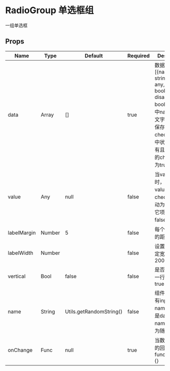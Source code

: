 # RadioGroup 单选框组

一组单选框


## Props
| Name        | Type   | Default                 | Required | Description                                                                                                                      |
| ----------- | ------ | ----------------------- | -------- | -------------------------------------------------------------------------------------------------------------------------------- |
| data        | Array  | []                      | true     | 数据，例：[{name: string, value: any, checked: bool, disabled: bool}, ...]，其中name是显示文字，value是保存的值，checked是选中状态，同时有且只有一项的checked值为true |
| value       | Any    | null                    | false    | 当value有值时，data中value相同的项checked值自动为true，其它项自动为false，例：1                                                                          |
| labelMargin | Number | 5                       | false    | 每个Radio之间的距离，例：5                                                                                                                 |
| labelWidth  | Number |                         | false    | 设置Radio为固定宽度，例：200                                                                                                               |
| vertical    | Bool   | false                   | false    | 是否每条单独一行，例：true                                                                                                                  |
| name        | String | Utils.getRandomString() | false    | 组件包含的所有input的name值，而不是data中的name。默认值为随机字符串                                                                                       |
| onChange    | Func   | null                    | true     | 当数据变化时的回调，例：function(data) {}                                                                                                    |
